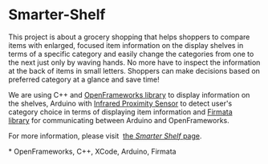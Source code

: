 Smarter-Shelf
=============

This project is about a grocery shopping that helps shoppers to compare items with enlarged, focused item information on the display shelves in terms of a specific category and easily change the categories from one to the next just only by waving hands. No more have to inspect the information at the back of items in small letters. Shoppers can make decisions based on preferred category at a glance and save time!

We are using C++ and <a href="http://www.openframeworks.cc/">OpenFrameworks library</a> to display information on the shelves, Arduino with <a href="http://www.sparkfun.com/products/8958">Infrared Proximity Sensor</a> to detect user's category choice in terms of displaying item information and <a href="http://arduino.cc/en/Reference/Firmata">Firmata library</a> for communicating between Arduino and OpenFrameworks.

For more information, please visit  <a href="http://itp.nyu.edu/~jhl589/myblog/smartshelves">the <em>Smarter Shelf</em> page</a>.

\* OpenFrameworks, C++, XCode, Arduino, Firmata
